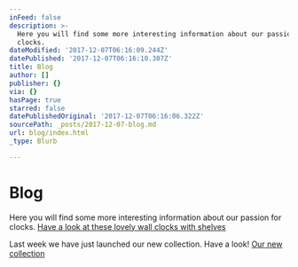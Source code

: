 ```yaml
---
inFeed: false
description: >-
  Here you will find some more interesting information about our passion for
  clocks.
dateModified: '2017-12-07T06:16:09.244Z'
datePublished: '2017-12-07T06:16:10.307Z'
title: Blog
author: []
publisher: {}
via: {}
hasPage: true
starred: false
datePublishedOriginal: '2017-12-07T06:16:06.322Z'
sourcePath: _posts/2017-12-07-blog.md
url: blog/index.html
_type: Blurb

---
```

# Blog

Here you will find some more interesting information about our passion for clocks.
[Have a look at these lovely wall clocks with shelves][0]

Last week we have just launched our new collection. Have a look!
[Our new collection][1]

[0]: http://timeandmusic.today/lovely-wall-clocks-with-shelves
[1]: http://timeandmusic.today/the-new-collection-mixing-the-old-with-the-new